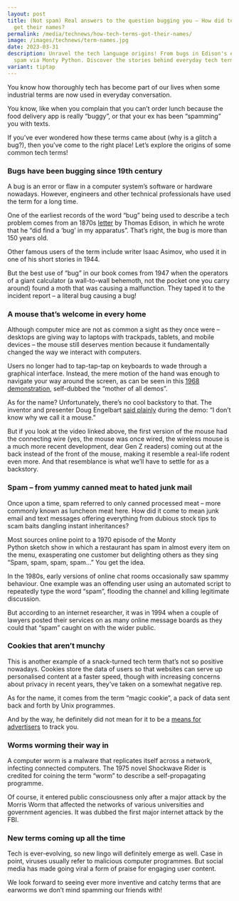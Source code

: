 ```yaml
---
layout: post
title: (Not spam) Real answers to the question bugging you – How did tech terms
  get their names?
permalink: /media/technews/how-tech-terms-got-their-names/
image: /images/technews/term-names.jpg
date: 2023-03-31
description: Unravel the tech language origins! From bugs in Edison's era to
  spam via Monty Python. Discover the stories behind everyday tech terms. 🖥️🐭
variant: tiptap
---
```

<p>You know how thoroughly tech has become part of our lives when some industrial
terms are now used in everyday conversation.</p>
<p>You know, like when you complain that you can’t order lunch because the
food delivery app is really “buggy”, or that your ex has been “spamming”
you with texts.</p>
<p>If you’ve ever wondered how these terms came about (why is a glitch a
bug?), then you’ve come to the right place! Let’s explore the origins of
some common tech terms!</p>
<h3>Bugs have been bugging since 19th century</h3>
<p>A bug is an error or flaw in a computer system’s software or hardware
nowadays. However, engineers and other technical professionals have used
the term for a long time.</p>
<p>One of the earliest records of the word “bug” being used to describe a
tech problem comes from an 1870s&nbsp;<a href="https://www.atlasobscura.com/articles/who-coined-term-bug-thomas-edison" class="editor-rtfLink" rel="noopener noreferrer nofollow" target="_blank">letter</a>&nbsp;by
Thomas Edison, in which he wrote that he “did find a ‘bug’ in my apparatus”.
That’s right, the bug is more than 150 years old.</p>
<p>Other famous users of the term include writer Isaac Asimov, who used it
in one of his short stories in 1944.</p>
<p>But the best use of “bug” in our book comes from 1947 when the operators
of a giant calculator (a wall-to-wall behemoth, not the pocket one you
carry around) found a moth that was causing a malfunction. They&nbsp;taped
it&nbsp;to the incident report – a literal bug causing a bug!</p>
<h3>A mouse that’s welcome in every home</h3>
<p>Although computer mice are not as common a sight as they once were – desktops
are giving way to laptops with trackpads, tablets, and mobile devices –
the mouse still deserves mention because it fundamentally changed the way
we interact with computers.</p>
<p>Users no longer had to tap-tap-tap on keyboards to wade through a graphical
interface. Instead, the mere motion of the hand was enough to navigate
your way around the screen, as can be seen in this <a href="https://youtu.be/B6rKUf9DWRI?t=43" class="editor-rtfLink" rel="noopener noreferrer nofollow" target="_blank">1968 demonstration</a>,
self-dubbed the “mother of all demos”.</p>
<p>As for the name? Unfortunately, there’s no cool backstory to that. The
inventor and presenter Doug Engelbart&nbsp;<a href="https://www.scientificamerican.com/article/origins-computer-mouse/" class="editor-rtfLink" rel="noopener noreferrer nofollow" target="_blank">said plainly</a>&nbsp;during
the demo: “I don’t know why we call it a mouse.”</p>
<p>But if you look at the video linked above, the first version of the mouse
had the connecting wire (yes, the mouse was once wired, the wireless mouse
is a much more recent development, dear Gen Z readers) coming out at the
back instead of the front of the mouse, making it resemble a real-life
rodent even more. And that resemblance is what we’ll have to settle for
as a backstory.</p>
<h3>Spam – from yummy canned meat to hated junk mail</h3>
<p>Once upon a time, spam referred to only canned processed meat – more commonly
known as luncheon meat here. How did it come to mean junk email and text
messages offering everything from dubious stock tips to scam baits dangling
instant inheritances?</p>
<p>Most sources online point to a 1970 episode of the Monty Python&nbsp;sketch&nbsp;show
in which a restaurant has spam in almost every item on the menu, exasperating
one customer but delighting others as they sing “Spam, spam, spam, spam…”
You get the idea.</p>
<p>In the 1980s, early versions of online chat rooms occasionally saw spammy
behaviour. One example was an offending user using an automated script
to repeatedly type the word “spam”, flooding the channel and killing legitimate
discussion.</p>
<p>But according to an&nbsp;internet researcher, it was in 1994 when a couple
of lawyers posted their services on as many online message boards as they
could that “spam” caught on with the wider public.</p>
<h3>Cookies that aren’t munchy</h3>
<p>This is another example of a snack-turned tech term that’s not so positive
nowadays. Cookies store the data of users so that websites can serve up
personalised content at a faster speed, though with increasing concerns
about privacy in recent years, they’ve taken on a somewhat negative rep.</p>
<p>As for the name, it comes from the term “magic cookie”, a pack of data
sent back and forth by Unix programmes.</p>
<p>And by the way, he definitely did not mean for it to be a&nbsp;<a href="https://qz.com/2000350/the-inventor-of-the-digital-cookie-has-some-regrets/" class="editor-rtfLink" rel="noopener noreferrer nofollow" target="_blank">means for advertisers</a>&nbsp;to
track you.</p>
<h3>Worms worming their way in</h3>
<p>A computer worm is a malware that replicates itself across a network,
infecting connected computers. The 1975 novel&nbsp;Shockwave Rider&nbsp;is
credited for coining the term “worm” to describe a self-propagating programme.</p>
<p>Of course, it entered public consciousness only after a major attack by
the Morris Worm that affected the networks of various universities and
government agencies. It was dubbed the first major internet attack by the
FBI.</p>
<h3>New terms coming up all the time</h3>
<p>Tech is ever-evolving, so new lingo will definitely emerge as well. Case
in point, viruses usually refer to malicious computer programmes. But social
media has made going viral a form of praise for engaging user content.</p>
<p>We look forward to seeing ever more inventive and catchy terms that are
earworms we don’t mind spamming our friends with!</p>